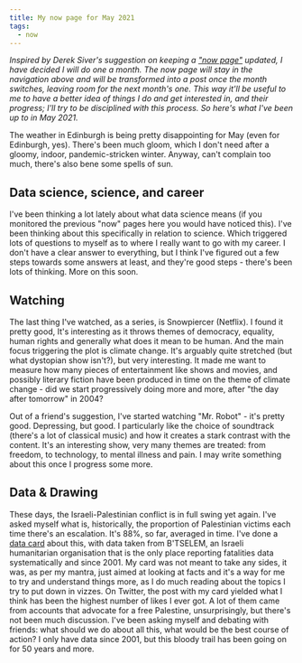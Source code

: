 ```yaml
---
title: My now page for May 2021
tags:
  - now
---
```


_Inspired by Derek Siver's suggestion on keeping a ["now page"](https://sive.rs/now) updated, I have decided I will do one a month. The now page will stay in the navigation above and will be transformed into a post once the month switches, leaving room for the next month's one.
This way it'll be useful to me to have a better idea of things I do and get interested in, and their progress; I'll try to be disciplined with this process. So here's what I've been up to in May 2021._

The weather in Edinburgh is being pretty disappointing for May (even for Edinburgh, yes). There's been much gloom, which I don't need after a gloomy, indoor, pandemic-stricken winter. Anyway, can't complain too much, there's also bene some spells of sun.

## Data science, science, and career

I've been thinking a lot lately about what data science means (if you monitored the previous "now" pages here you would have noticed this). I've been thinking about this specifically in relation to science. Which triggered lots of questions to myself as to where I really want to go with my career.
I don't have a clear answer to everything, but I think I've figured out a few steps towards some answers at least, and they're good steps - there's been lots of thinking. More on this soon.

## Watching

The last thing I've watched, as a series, is Snowpiercer (Netflix). I found it pretty good, It's interesting as it throws themes of democracy, equality, human rights and generally what does it mean to be human. And the main focus triggering the plot is climate change. It's arguably quite stretched (but what dystopian show isn't?), but very interesting.
It made me want to measure how many pieces of entertainment like shows and movies, and possibly literary fiction have been produced in time on the theme of climate change - did we start progressively doing more and more, after "the day after tomorrow" in 2004?

Out of a friend's suggestion, I've started watching "Mr. Robot" - it's pretty good. Depressing, but good. I particularly like the choice of soundtrack (there's a lot of classical music) and how it creates a stark contrast with the content. It's an interesting show, very many themes are treated: from freedom, to technology, to mental illness and pain. I may write something about this once I progress some more.

## Data & Drawing

These days, the Israeli-Palestinian conflict is in full swing yet again. I've asked myself what is, historically, the proportion of Palestinian victims each time there's an escalation. It's 88%, so far, averaged in time.
I've done a [data card](https://www.instagram.com/p/CO90IVlAbQi/?utm_source=ig_web_copy_link) about this, with data taken from B'TSELEM, an Israeli humanitarian organisation that is the only place reporting fatalities data systematically and since 2001. My card was not meant to take any sides, it was, as per my mantra, just aimed at looking at facts and it's a way for me to try and understand things more, as I do much reading about the topics I try to put down in vizzes.
On Twitter, the post with my card yielded what I think has been the highest number of likes I ever got. A lot of them came from accounts that advocate for a free Palestine, unsurprisingly, but there's not been much discussion. I've been asking myself and debating with friends: what should we do about all this, what would be the best course of action? I only have data since 2001, but this bloody trail has been going on for 50 years and more.
